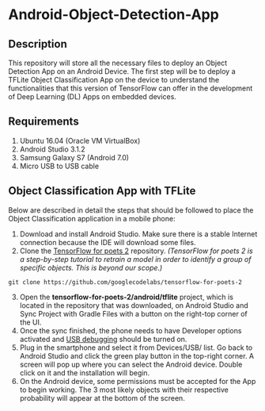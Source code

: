 # Android-Object-Detection-App

## Description
This repository will store all the necessary files to deploy an Object Detection App on an Android Device. The first step will be to deploy a TFLite Object 
Classification App on the device to understand the functionalities that this version of TensorFlow can offer in the development of Deep Learning (DL) Apps on embedded devices.

## Requirements
1. Ubuntu 16.04 (Oracle VM VirtualBox)
2. Android Studio 3.1.2 
3. Samsung Galaxy S7 (Android 7.0)
4. Micro USB to USB cable

## Object Classification App with TFLite
Below are described in detail the steps that should be followed to place the 
Object Classification application in a mobile phone:

1. Download and install Android Studio. Make sure there is a stable Internet connection because the IDE will download some files.
2. Clone the [TensorFlow for poets 2](https://codelabs.developers.google.com/codelabs/tensorflow-for-poets/#0) repository. *(TensorFlow for poets 2 is a step-by-step tutorial to retrain a model in order to identify a group of specific objects. This is beyond our scope.)*
```
git clone https://github.com/googlecodelabs/tensorflow-for-poets-2
```
3. Open the **tensorflow-for-poets-2/android/tflite** project, which is located in the repository that was downloaded, on Android Studio and Sync Project with Gradle Files with a button on the right-top corner of the UI.
4. Once the sync finished, the phone needs to have Developer options activated and [USB debugging](https://www.howtogeek.com/129728/how-to-access-the-developer-options-menu-and-enable-usb-debugging-on-android-4.2/) should be turned on. 
5. Plug in the smartphone and select it from Devices/USB/ list. Go back to Android Studio and click the green play button in the top-right corner. A screen will pop up where you can select the Android device. Double click on it and the installation will begin.
6. On the Android device, some permissions must be accepted for the App to begin working. The 3 most likely objects with their respective probability will appear at the bottom of the screen.
